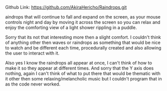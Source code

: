 Github Link: https://github.com/AkiraHericho/Raindrops.git

aindrops that will continue to fall and expand on the screen, as your mouse controls night and day by moving it across the screen so you can relax and enjoy the comforting view of a light shower rippling in a puddle.

Sorry that its not that interesting more then a slight comfort. I couldn't think of anything other then waves or raindrops as something that would be nice to watch and be different each time, procedurally created and also allowing the user to interact with it.

Also yes I know the raindrops all appear at once, I can't think of how to make it so they appear at different times. And sorry that the Y axis does nothing, again I can't think of what to put there that would be thematic with it other then some relaxing/melancholic music but I couldn't program that in as the code never worked.
